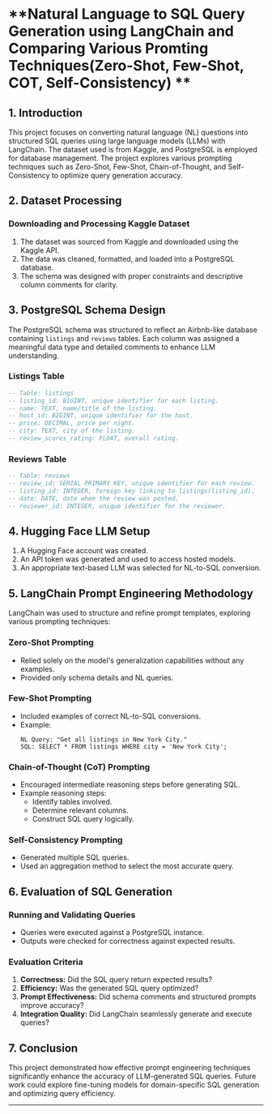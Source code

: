 # **Natural Language to SQL Query Generation using LangChain and Comparing Various Promting Techniques(Zero-Shot, Few-Shot, COT, Self-Consistency) **

## **1. Introduction**
This project focuses on converting natural language (NL) questions into structured SQL queries using large language models (LLMs) with LangChain. The dataset used is from Kaggle, and PostgreSQL is employed for database management. The project explores various prompting techniques such as Zero-Shot, Few-Shot, Chain-of-Thought, and Self-Consistency to optimize query generation accuracy.

## **2. Dataset Processing**
### **Downloading and Processing Kaggle Dataset**
1. The dataset was sourced from Kaggle and downloaded using the Kaggle API.
2. The data was cleaned, formatted, and loaded into a PostgreSQL database.
3. The schema was designed with proper constraints and descriptive column comments for clarity.

## **3. PostgreSQL Schema Design**
The PostgreSQL schema was structured to reflect an Airbnb-like database containing `listings` and `reviews` tables. Each column was assigned a meaningful data type and detailed comments to enhance LLM understanding.

### **Listings Table**
```sql
-- Table: listings
-- listing_id: BIGINT, unique identifier for each listing.
-- name: TEXT, name/title of the listing.
-- host_id: BIGINT, unique identifier for the host.
-- price: DECIMAL, price per night.
-- city: TEXT, city of the listing.
-- review_scores_rating: FLOAT, overall rating.
```

### **Reviews Table**
```sql
-- Table: reviews
-- review_id: SERIAL PRIMARY KEY, unique identifier for each review.
-- listing_id: INTEGER, foreign key linking to listings(listing_id).
-- date: DATE, date when the review was posted.
-- reviewer_id: INTEGER, unique identifier for the reviewer.
```

## **4. Hugging Face LLM Setup**
1. A Hugging Face account was created.
2. An API token was generated and used to access hosted models.
3. An appropriate text-based LLM was selected for NL-to-SQL conversion.

## **5. LangChain Prompt Engineering Methodology**
LangChain was used to structure and refine prompt templates, exploring various prompting techniques:

### **Zero-Shot Prompting**
- Relied solely on the model's generalization capabilities without any examples.
- Provided only schema details and NL queries.

### **Few-Shot Prompting**
- Included examples of correct NL-to-SQL conversions.
- Example:
  ```
  NL Query: "Get all listings in New York City."
  SQL: SELECT * FROM listings WHERE city = 'New York City';
  ```

### **Chain-of-Thought (CoT) Prompting**
- Encouraged intermediate reasoning steps before generating SQL.
- Example reasoning steps:
  - Identify tables involved.
  - Determine relevant columns.
  - Construct SQL query logically.

### **Self-Consistency Prompting**
- Generated multiple SQL queries.
- Used an aggregation method to select the most accurate query.

## **6. Evaluation of SQL Generation**
### **Running and Validating Queries**
- Queries were executed against a PostgreSQL instance.
- Outputs were checked for correctness against expected results.

### **Evaluation Criteria**
1. **Correctness:** Did the SQL query return expected results?
2. **Efficiency:** Was the generated SQL query optimized?
3. **Prompt Effectiveness:** Did schema comments and structured prompts improve accuracy?
4. **Integration Quality:** Did LangChain seamlessly generate and execute queries?

## **7. Conclusion**
This project demonstrated how effective prompt engineering techniques significantly enhance the accuracy of LLM-generated SQL queries. Future work could explore fine-tuning models for domain-specific SQL generation and optimizing query efficiency.

---


